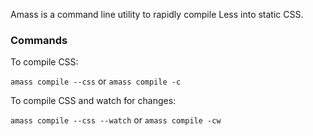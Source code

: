 Amass is a command line utility to rapidly compile Less into static CSS.

### Commands

To compile CSS:

`amass compile --css` or `amass compile -c`

To compile CSS and watch for changes:

`amass compile --css --watch` or `amass compile -cw`